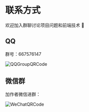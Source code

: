 # 联系方式

欢迎加入群聊讨论项目问题和前端技术 💬

## QQ

群号：667576147

![QQGroupQRCode](https://user-images.githubusercontent.com/2902215/84306575-3e785280-ab8e-11ea-8c53-af8620b5cc69.JPG)

## 微信群

加作者微信进群：

![WeChatQRCode](https://user-images.githubusercontent.com/2902215/84306570-3c15f880-ab8e-11ea-9041-8ea4ccbaa772.JPG)
